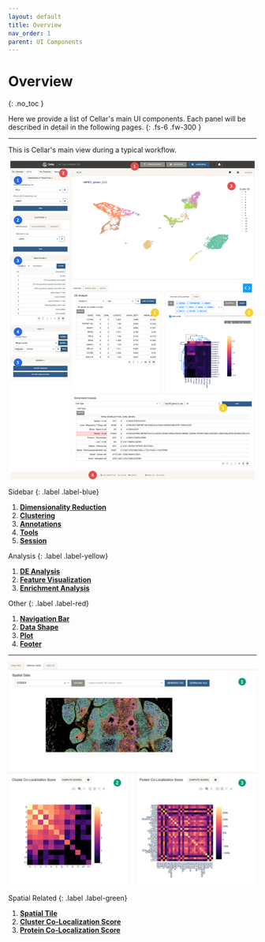 ```yaml
---
layout: default
title: Overview
nav_order: 1
parent: UI Components
---
```


# Overview
{: .no_toc }

Here we provide a list of Cellar's main UI components. Each panel
will be described in detail in the following pages.
{: .fs-6 .fw-300 }

---

This is Cellar's main view during a typical workflow.

<img src="../../images/main-ui-numbered.png"/>

Sidebar
{: .label .label-blue}

1. [**Dimensionality Reduction**](sidebar/dimensionality-reduction)
2. [**Clustering**](sidebar/clustering)
3. [**Annotations**](sidebar/annotations)
4. [**Tools**](sidebar/tools)
5. [**Session**](sidebar/session)

Analysis
{: .label .label-yellow}

1. [**DE Analysis**](analysis/de)
2. [**Feature Visualization**](analysis/feature-visualization)
3. [**Enrichment Analysis**](analysis/enrich)

Other
{: .label .label-red}

1. [**Navigation Bar**](other/navigation-bar)
2. [**Data Shape**](other/data-shape)
3. [**Plot**](other/plot)
4. [**Footer**](other/footer)

---

<img src="../../images/spatial-ui-numbered.png"/>

Spatial Related
{: .label .label-green}

1. [**Spatial Tile**](spatial/tile)
2. [**Cluster Co-Localization Score**](spatial/coloc)
3. [**Protein Co-Localization Score**](spatial/coloc)
